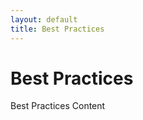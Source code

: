 ```yaml
---
layout: default
title: Best Practices
---
```


<h1>Best Practices</h1>
<div class="content">
  Best Practices Content
</div>